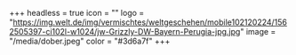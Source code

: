 +++
headless = true
icon = ""
logo = "https://img.welt.de/img/vermischtes/weltgeschehen/mobile102120224/1562505397-ci102l-w1024/jw-Grizzly-DW-Bayern-Perugia-jpg.jpg"
image = "/media/dober.jpeg"
color = "#3d6a7f"
+++
